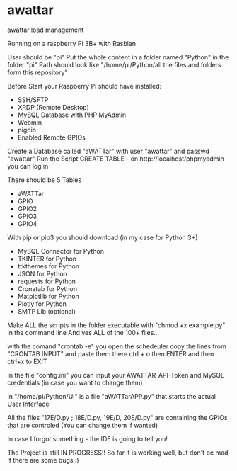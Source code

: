 # awattar
awattar load management

Running on a raspberry Pi 3B+ with Rasbian

User should be "pi"
Put the whole content in a folder named "Python" in the folder "pi"
Path should look like "/home/pi/Python/all the files and folders form this repository" 

Before Start your Raspberry Pi should have installed:

- SSH/SFTP 
- XRDP (Remote Desktop)
- MySQL Database with PHP MyAdmin 
- Webmin
- pigpio
- Enabled Remote GPIOs  

Create a Database called "aWATTar" with user "awattar" and passwd "awattar" 
Run the Script CREATE TABLE - on http://localhost/phpmyadmin you can log in

There should be 5 Tables
- aWATTar
- GPIO
- GPIO2
- GPIO3
- GPIO4

With pip or pip3 you should download
(in my case for Python 3+)
- MySQL Connector for Python
- TKINTER for Python
- ttkthemes for Python
- JSON for Python
- requests for Python
- Cronatab for Python
- Matplotlib for Python
- Plotly for Python
- SMTP Lib (optional)

Make ALL the scripts in the folder executable with "chmod +x example.py" in the command line
And yes ALL of the 100+ files...

with the comand "crontab -e" you open the schedeuler
copy the lines from "CRONTAB INPUT" and paste them there
ctrl + o then ENTER and then ctrl+x to EXIT 

In the file "config.ini" you can input your AWATTAR-API-Token and MySQL credentials (in case you want to change them)

in "/home/pi/Python/UI" is a file "aWATTarAPP.py" that starts the actual User Interface

All the files "17E/D.py ; 18E/D.py, 19E/D, 20E/D.py" are containing the GPIOs that are controled 
(You can change them if wanted)

In case I forgot something - the IDE is going to tell you!

The Project is still IN PROGRESS!! 
So far it is working well, but don't be mad, if there are some bugs :)
